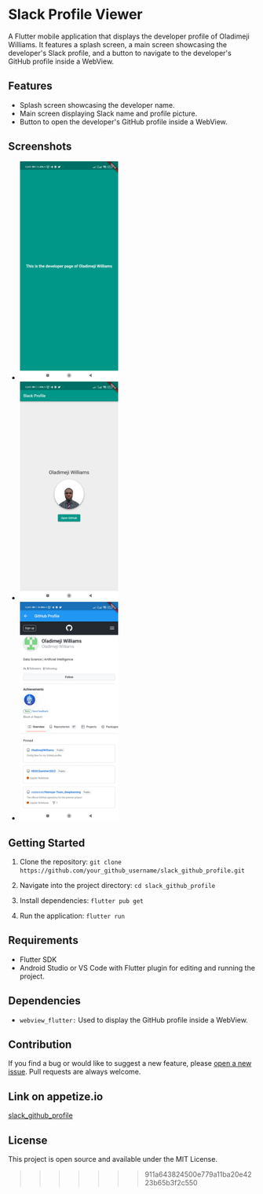 # Slack Profile Viewer
A Flutter mobile application that displays the developer profile of Oladimeji Williams. It features a splash screen, a main screen showcasing the developer's Slack profile, and a button to navigate to the developer's GitHub profile inside a WebView.

## Features
- Splash screen showcasing the developer name.
- Main screen displaying Slack name and profile picture.
- Button to open the developer's GitHub profile inside a WebView.

## Screenshots
- <img src="screenshots/splash_screen.jpg" alt="Screenshot of Splash Screen" width="200"/>
- <img src="screenshots/slack_profile.jpg" alt="Screenshot of Splash Profile Screen" width="200"/>
- <img src="screenshots/github_profile.jpg" alt="Screenshot of GitHub Profile Screen" width="200"/>

## Getting Started
1. Clone the repository:
`git clone https://github.com/your_github_username/slack_github_profile.git`

2. Navigate into the project directory:
`cd slack_github_profile`

3. Install dependencies:
`flutter pub get`

4. Run the application:
`flutter run`

## Requirements
- Flutter SDK
- Android Studio or VS Code with Flutter plugin for editing and running the project.

## Dependencies
- `webview_flutter:` Used to display the GitHub profile inside a WebView.

## Contribution
If you find a bug or would like to suggest a new feature, please [open a new issue](https://github.com/Oladimeji-Williams/slack_github_profile/issues/new). Pull requests are always welcome.

## Link on appetize.io
[slack_github_profile](https://appetize.io/app/jgfiqigpi36wnocle6tvzptacy?device=pixel4&osVersion=12.0&scale=75)

## License
This project is open source and available under the MIT License.
>>>>>>> 911a643824500e779a11ba20e4223b65b3f2c550
